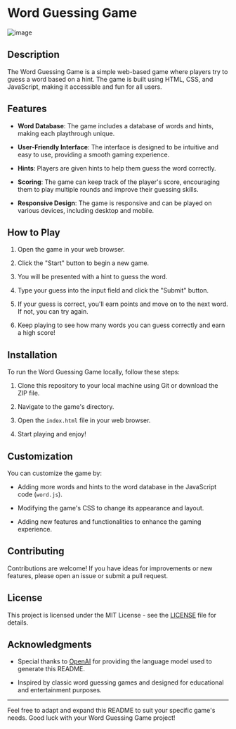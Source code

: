 # Word Guessing Game

![image](https://github.com/YawBoah/Word-Guessing-Game/assets/126890146/01294553-bc67-4fb6-ac57-ccff343351ac)


## Description

The Word Guessing Game is a simple web-based game where players try to guess a word based on a hint. The game is built using HTML, CSS, and JavaScript, making it accessible and fun for all users.

## Features

- **Word Database**: The game includes a database of words and hints, making each playthrough unique.

- **User-Friendly Interface**: The interface is designed to be intuitive and easy to use, providing a smooth gaming experience.

- **Hints**: Players are given hints to help them guess the word correctly.

- **Scoring**: The game can keep track of the player's score, encouraging them to play multiple rounds and improve their guessing skills.

- **Responsive Design**: The game is responsive and can be played on various devices, including desktop and mobile.

## How to Play

1. Open the game in your web browser.

2. Click the "Start" button to begin a new game.

3. You will be presented with a hint to guess the word.

4. Type your guess into the input field and click the "Submit" button.

5. If your guess is correct, you'll earn points and move on to the next word. If not, you can try again.

6. Keep playing to see how many words you can guess correctly and earn a high score!

## Installation

To run the Word Guessing Game locally, follow these steps:

1. Clone this repository to your local machine using Git or download the ZIP file.

2. Navigate to the game's directory.

3. Open the `index.html` file in your web browser.

4. Start playing and enjoy!

## Customization

You can customize the game by:

- Adding more words and hints to the word database in the JavaScript code (`word.js`).

- Modifying the game's CSS to change its appearance and layout.

- Adding new features and functionalities to enhance the gaming experience.

## Contributing

Contributions are welcome! If you have ideas for improvements or new features, please open an issue or submit a pull request.

## License

This project is licensed under the MIT License - see the [LICENSE](LICENSE) file for details.

## Acknowledgments

- Special thanks to [OpenAI](https://openai.com) for providing the language model used to generate this README.

- Inspired by classic word guessing games and designed for educational and entertainment purposes.

---

Feel free to adapt and expand this README to suit your specific game's needs. Good luck with your Word Guessing Game project!

